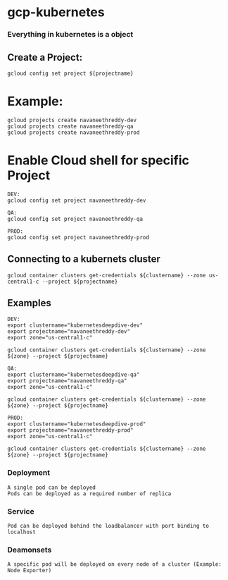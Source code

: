 # gcp-kubernetes


### Everything in kubernetes is a object

## Create a Project:
```
gcloud config set project ${projectname}
```
# Example:
```
gcloud projects create navaneethreddy-dev
gcloud projects create navaneethreddy-qa
gcloud projects create navaneethreddy-prod
```

# Enable Cloud shell for specific Project

```
DEV:
gcloud config set project navaneethreddy-dev

QA:
gcloud config set project navaneethreddy-qa

PROD:
gcloud config set project navaneethreddy-prod
```

## Connecting to a kubernets cluster
```
gcloud container clusters get-credentials ${clustername} --zone us-central1-c --project ${projectname}
```
## Examples
```
DEV:
export clustername="kubernetesdeepdive-dev"
export projectname="navaneethreddy-dev"
export zone="us-central1-c"

gcloud container clusters get-credentials ${clustername} --zone ${zone} --project ${projectname} 

QA:
export clustername="kubernetesdeepdive-qa"
export projectname="navaneethreddy-qa"
export zone="us-central1-c"

gcloud container clusters get-credentials ${clustername} --zone ${zone} --project ${projectname} 

PROD:
export clustername="kubernetesdeepdive-prod"
export projectname="navaneethreddy-prod"
export zone="us-central1-c"

gcloud container clusters get-credentials ${clustername} --zone ${zone} --project ${projectname} 

```
### Deployment
```
A single pod can be deployed
Pods can be deployed as a required number of replica
```
### Service
```
Pod can be deployed behind the loadbalancer with port binding to localhost
```
### Deamonsets
```
A specific pod will be deployed on every node of a cluster (Example: Node Exporter)
```